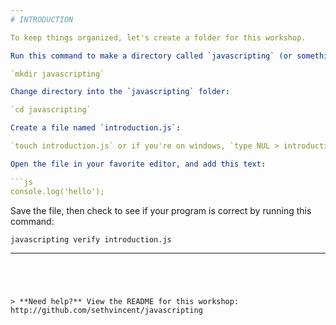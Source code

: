 ```yaml
---
# INTRODUCTION

To keep things organized, let's create a folder for this workshop. 

Run this command to make a directory called `javascripting` (or something else if you like):

`mkdir javascripting`

Change directory into the `javascripting` folder:

`cd javascripting`

Create a file named `introduction.js`:

`touch introduction.js` or if you're on windows, `type NUL > introduction.js`

Open the file in your favorite editor, and add this text:

```js
console.log('hello');
```

Save the file, then check to see if your program is correct by running this command:

`javascripting verify introduction.js`

---  
```

  

  
> **Need help?** View the README for this workshop: http://github.com/sethvincent/javascripting

